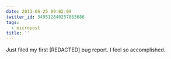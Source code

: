 ```yaml
---
date: 2013-06-25 09:02:09
twitter_id: 349512840257863686
tags:
  - micropost
title: ''
---
```


Just filed my first [REDACTED] bug report. I feel so accomplished.
